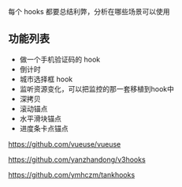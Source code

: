 每个 hooks 都要总结利弊，分析在哪些场景可以使用

## 功能列表
+ 做一个手机验证码的 hook
+ 倒计时
+ 城市选择框 hook
+ 监听资源变化，可以把监控的那一套移植到hook中
+ 深拷贝
+ 滚动锚点
+ 水平滑块锚点
+ 进度条卡点锚点


https://github.com/vueuse/vueuse

https://github.com/yanzhandong/v3hooks

https://github.com/ymhczm/tankhooks